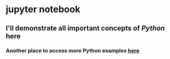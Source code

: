 # jupyter notebook
## I'll demonstrate all important concepts of ***Python*** here
### Another place to access more Python examples [here](https://github.com/tranvietphuoc/learn-python)
